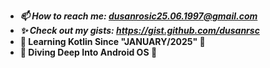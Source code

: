 - ***📫 How to reach me: dusanrosic25.06.1997@gmail.com***
- ***✨ Check out my gists: https://gist.github.com/dusanrsc***
- **🚀 Learning Kotlin Since "JANUARY/2025" 🚀**
- **🌊 Diving Deep Into Android OS 🌊**
